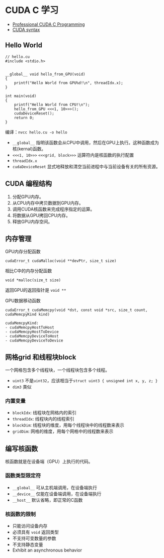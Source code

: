 # CUDA C 学习

- [Professional CUDA C Programming](https://www.cs.utexas.edu/~rossbach/cs380p/papers/cuda-programming.pdf)
- [CUDA syntax](https://icl.utk.edu/~mgates3/docs/cuda.html)


## Hello World

```
// hello.cu
#include <stdio.h>


__global__ void hello_from_GPU(void)
{
    printf("Hello World from GPU%d!\n", threadIdx.x);
}

int main(void)
{
    printf("Hello World from CPU!\n");
    hello_from_GPU <<<1, 10>>>();
    cudaDeviceReset();
    return 0;
}
```

编译：`nvcc hello.cu -o hello`

- `__global__` 指明该函数会从CPU中调用，然后在GPU上执行。这种函数成为核(kernal)函数。
- `<<<1, 10>>>` `<<<grid, block>>>` 运算符内是核函数的执行配置
- `threadIdx.x`
- `cudaDeviceReset` 显式地释放和清空当前进程中与当前设备有关的所有资源。


## CUDA 编程结构

1. 分配GPU内存。
2. 从CPU内存中拷贝数据到GPU内存。
3. 调用CUDA核函数来完成程序指定的运算。
4. 将数据从GPU拷回CPU内存。
5. 释放GPU内存空间。


## 内存管理

GPU内存分配函数

    cudaError_t cudaMalloc(void **devPtr, size_t size)

相比C中的内存分配函数

    void *malloc(size_t size)

返回GPU的返回指针是 `void **`

GPU数据移动函数

    cudaError_t cudaMemcpy(void *dst, const void *src, size_t count, cudaMemcpyKind kind)

    cudaMemcpyKind: 
    - cudaMemcpyHostToHost
    - cudaMemcpyHostToDevice
    - cudaMemcpyDeviceToHost
    - cudaMemcpyDeviceToDevice


## 网格grid 和线程块block

一个网格包含多个线程块，一个线程块包含多个线程。

- `uint3` 不是`uint32`，应该相当于`struct uint3 { unsigned int x, y, z; }`
- `dim3` 类似


### 内置变量

- `blockIdx`: 线程块在网格内的索引
- `threadIdx`: 线程块内的线程索引
- `blockDim`: 线程块的维度，用每个线程块中的线程数来表示
- `gridDim`: 网格的维度，用每个网格中的线程数来表示


## 编写核函数

核函数就是在设备端（GPU）上执行的代码。

### 函数类型限定符

- `__global__` 可从主机端调用，在设备端执行
- `__device__` 仅能在设备端调用，在设备端执行
- `__host__` 默认省略，即正常的C函数


### 核函数的限制

- 只能访问设备内存
- 必须具有 `void` 返回类型
- 不支持可变数量的参数
- 不支持静态变量
- Exhibit an asynchronous behavior


